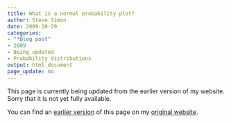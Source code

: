 ```yaml
---
title: What is a normal probability plot?
author: Steve Simon
date: 2009-10-29
categories:
- "*Blog post"
- 2009
- Being updated
- Probability distributions
output: html_document
page_update: no
---
```


This page is currently being updated from the earlier version of my website. Sorry that it is not yet fully available.

<!---More--->

You can find an [earlier version][sim1] of this page on my [original website][sim2].

[sim1]: http://www.pmean.com/09/NormalPlot.html
[sim2]: http://www.pmean.com/original_site.html 
